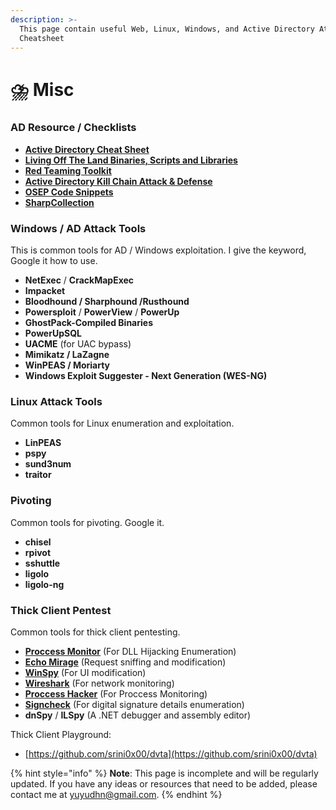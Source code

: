 ```yaml
---
description: >-
  This page contain useful Web, Linux, Windows, and Active Directory Attack
  Cheatsheet
---
```


# ⛈️ Misc

### AD Resource / Checklists

* [**Active Directory Cheat Sheet**](https://github.com/Integration-IT/Active-Directory-Exploitation-Cheat-Sheet)
* [**Living Off The Land Binaries, Scripts and Libraries**](https://lolbas-project.github.io/#t)
* [**Red Teaming Toolkit**](https://github.com/infosecn1nja/Red-Teaming-Toolkit)
* [**Active Directory Kill Chain Attack & Defense**](https://github.com/infosecn1nja/AD-Attack-Defense)
* [**OSEP Code Snippets**](https://github.com/chvancooten/OSEP-Code-Snippets)
* [**SharpCollection**](https://github.com/Flangvik/SharpCollection)

### Windows / AD Attack Tools

This is common tools for AD / Windows exploitation. I give the keyword, Google it how to use.

* **NetExec** / **CrackMapExec**
* **Impacket**
* **Bloodhound / Sharphound /Rusthound**
* **Powersploit** / **PowerView** / **PowerUp**
* **GhostPack-Compiled Binaries**
* **PowerUpSQL**
* **UACME** (for UAC bypass)
* **Mimikatz / LaZagne**
* **WinPEAS / Moriarty**
* **Windows Exploit Suggester - Next Generation (WES-NG)**

### **Linux Attack Tools**

Common tools for Linux enumeration and exploitation.

* **LinPEAS**
* **pspy**
* **sund3num**
* **traitor**

### Pivoting

Common tools for pivoting. Google it.

* **chisel**
* **rpivot**
* **sshuttle**
* **ligolo**
* **ligolo-ng**

### **Thick Client Pentest**

Common tools for thick client pentesting.

* [**Proccess Monitor**](https://learn.microsoft.com/id-id/sysinternals/downloads/procmon) (For DLL Hijacking Enumeration)&#x20;
* [**Echo Mirage**](https://sourceforge.net/projects/echomirage.oldbutgold.p/) (Request sniffing and modification)&#x20;
* [**WinSpy**](https://github.com/strobejb/winspy/releases) (For UI modification)&#x20;
* [**Wireshark**](https://www.wireshark.org/download.html) (For network monitoring)&#x20;
* [**Proccess Hacker**](https://processhacker.sourceforge.io/downloads.php) (For Proccess Monitoring)&#x20;
* [**Signcheck**](https://learn.microsoft.com/en-us/sysinternals/downloads/sigcheck) (For digital signature details enumeration)
* **dnSpy** / **ILSpy** (A .NET debugger and assembly editor)

Thick Client Playground:

* [https://github.com/srini0x00/dvta](https://github.com/srini0x00/dvta)

{% hint style="info" %}
**Note**: This page is incomplete and will be regularly updated. If you have any ideas or resources that need to be added, please contact me at [yuyudhn@gmail.com](mailto:yuyudhn@gmail.com).
{% endhint %}
